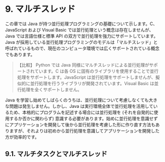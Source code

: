 # 9. マルチスレッド

この章では Java が持つ並行処理プログラミングの基礎について示します。C、JavaScript および Visual Basic では並行処理という概念は存在しませんが、Java では言語仕様と標準 API の双方で並行処理を強力にサポートしています。Java が採用している並行処理プログラミングのモデルは「マルチスレッド」と呼ばれているもので、現在のコンピュータ環境では広くサポートされている概念でもあります。

>【比較】 Python では Java 同様にマルチスレッドによる並行処理がサポートされています。C は各 OS に固有のライブラリを使用することで並行処理をサポートします。JavaScript は並行処理をサポートしませんが、擬似的に並行処理を行うライブラリが開発されています。Visual Basic は並行処理を全くサポートしません。

Java を学習し始めてしばらくのうちは、並行処理について考慮しなくても大きな問題は発生しません。しかし、Java は実行環境全体で並行処理を活用しているため、本格的にプログラムを記述する場合には並行処理を (それを自発的に使用するか否かに関わらず) 意識する必要があります。始めに並行処理を意識せずにアプリケーションを開発して後から並行処理を考慮した形に作り直す方法もありますが、それよりは初めから並行処理を意識してアプリケーションを開発した方が効率的です。

## 9.1. マルチタスクとマルチスレッド


